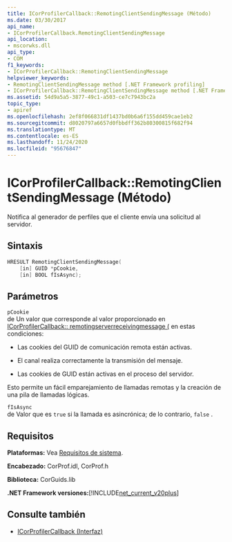 ```yaml
---
title: ICorProfilerCallback::RemotingClientSendingMessage (Método)
ms.date: 03/30/2017
api_name:
- ICorProfilerCallback.RemotingClientSendingMessage
api_location:
- mscorwks.dll
api_type:
- COM
f1_keywords:
- ICorProfilerCallback::RemotingClientSendingMessage
helpviewer_keywords:
- RemotingClientSendingMessage method [.NET Framework profiling]
- ICorProfilerCallback::RemotingClientSendingMessage method [.NET Framework profiling]
ms.assetid: 54d9a5a5-3877-49c1-a503-ce7c7943bc2a
topic_type:
- apiref
ms.openlocfilehash: 2ef8f066831df1437bd0b6a6f155dd459cae1eb2
ms.sourcegitcommit: d8020797a6657d0fbbdff362b80300815f682f94
ms.translationtype: MT
ms.contentlocale: es-ES
ms.lasthandoff: 11/24/2020
ms.locfileid: "95676847"
---
```

# <a name="icorprofilercallbackremotingclientsendingmessage-method"></a>ICorProfilerCallback::RemotingClientSendingMessage (Método)

Notifica al generador de perfiles que el cliente envía una solicitud al servidor.  
  
## <a name="syntax"></a>Sintaxis  
  
```cpp  
HRESULT RemotingClientSendingMessage(  
    [in] GUID *pCookie,  
    [in] BOOL fIsAsync);  
```  
  
## <a name="parameters"></a>Parámetros  

 `pCookie`  
 de Un valor que corresponde al valor proporcionado en [ICorProfilerCallback:: remotingserverreceivingmessage (](icorprofilercallback-remotingserverreceivingmessage-method.md) en estas condiciones:  
  
- Las cookies del GUID de comunicación remota están activas.  
  
- El canal realiza correctamente la transmisión del mensaje.  
  
- Las cookies de GUID están activas en el proceso del servidor.  
  
 Esto permite un fácil emparejamiento de llamadas remotas y la creación de una pila de llamadas lógicas.  
  
 `fIsAsync`  
 de Valor que es `true` si la llamada es asincrónica; de lo contrario, `false` .  
  
## <a name="requirements"></a>Requisitos  

 **Plataformas:** Vea [Requisitos de sistema](../../get-started/system-requirements.md).  
  
 **Encabezado:** CorProf.idl, CorProf.h  
  
 **Biblioteca:** CorGuids.lib  
  
 **.NET Framework versiones:**[!INCLUDE[net_current_v20plus](../../../../includes/net-current-v20plus-md.md)]  
  
## <a name="see-also"></a>Consulte también

- [ICorProfilerCallback (Interfaz)](icorprofilercallback-interface.md)
